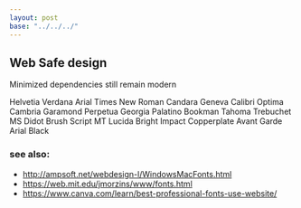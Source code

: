 ```yaml
---
layout: post
base: "../../../"
---
```




## Web Safe design


Minimized dependencies still remain modern


Helvetia
Verdana
Arial
Times New Roman
Candara
Geneva
Calibri
Optima
Cambria
Garamond
Perpetua
Georgia
Palatino
Bookman
Tahoma
Trebuchet MS
Didot
Brush Script MT
Lucida Bright
Impact
Copperplate
Avant Garde
Arial Black




### see also:

 - <http://ampsoft.net/webdesign-l/WindowsMacFonts.html>
 - <https://web.mit.edu/jmorzins/www/fonts.html>
 - <https://www.canva.com/learn/best-professional-fonts-use-website/>



